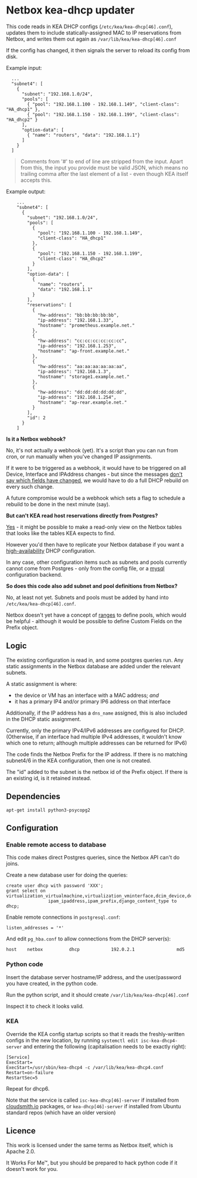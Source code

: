 # Netbox kea-dhcp updater

This code reads in KEA DHCP configs (`/etc/kea/kea-dhcp[46].conf`),
updates them to include statically-assigned MAC to IP reservations from
Netbox, and writes them out again as `/var/lib/kea/kea-dhcp[46].conf`

If the config has changed, it then signals the server to reload its config
from disk.

Example input:

```
  ...
  "subnet4": [
    {
      "subnet": "192.168.1.0/24",
      "pools": [
        { "pool": "192.168.1.100 - 192.168.1.149", "client-class": "HA_dhcp1" },
        { "pool": "192.168.1.150 - 192.168.1.199", "client-class": "HA_dhcp2" }
      ],
      "option-data": [
        { "name": "routers", "data": "192.168.1.1"}
      ]
    }
  ]
```

> Comments from '#' to end of line are stripped from the input.  Apart from
> this, the input you provide must be valid JSON, which means no trailing
> comma after the last element of a list - even though KEA itself accepts
> this.

Example output:

```
    ...
    "subnet4": [
      {
        "subnet": "192.168.1.0/24",
        "pools": [
          {
            "pool": "192.168.1.100 - 192.168.1.149",
            "client-class": "HA_dhcp1"
          },
          {
            "pool": "192.168.1.150 - 192.168.1.199",
            "client-class": "HA_dhcp2"
          }
        ],
        "option-data": [
          {
            "name": "routers",
            "data": "192.168.1.1"
          }
        ],
        "reservations": [
          {
            "hw-address": "bb:bb:bb:bb:bb",
            "ip-address": "192.168.1.33",
            "hostname": "prometheus.example.net."
          },
          {
            "hw-address": "cc:cc:cc:cc:cc:cc",
            "ip-address": "192.168.1.253",
            "hostname": "ap-front.example.net."
          },
          {
            "hw-address": "aa:aa:aa:aa:aa:aa",
            "ip-address": "192.168.1.3",
            "hostname": "storage1.example.net."
          },
          {
            "hw-address": "dd:dd:dd:dd:dd:dd",
            "ip-address": "192.168.1.254",
            "hostname": "ap-rear.example.net."
          }
        ],
        "id": 2
      }
    ]
```

**Is it a Netbox webhook?**

No, it's not actually a webhook (yet).  It's a script than you can run from
cron, or run manually when you've changed IP assignments.

If it were to be triggered as a webhook, it would have to be triggered on
all Device, Interface and IPAddress changes - but since the messages
[don't say which fields have changed](https://github.com/netbox-community/netbox/issues/3451),
we would have to do a full DHCP rebuild on every such change.

A future compromise would be a webhook which sets a flag to schedule a
rebuild to be done in the next minute (say).

**But can't KEA read host reservations directly from Postgres?**

[Yes](https://kea.readthedocs.io/en/kea-1.6.0/arm/admin.html#postgresql) - it
might be possible to make a read-only view on the Netbox tables that looks
like the tables KEA expects to find.

However you'd then have to replicate your Netbox database if you want a
[high-availability](https://kea.readthedocs.io/en/kea-1.6.0/arm/hooks.html#ha-high-availability)
DHCP configuration.

In any case, other configuration items such as subnets and pools currently
cannot come from Postgres - only from the config file, or a
[mysql](https://kea.readthedocs.io/en/kea-1.6.0/arm/config.html#cb-components)
configuration backend.

**So does this code also add subnet and pool definitions from Netbox?**

No, at least not yet.  Subnets and pools must be added by hand into
`/etc/kea/kea-dhcp[46].conf`.

Netbox doesn't yet have a concept of [ranges](https://github.com/netbox-community/netbox/issues/834)
to define pools, which would be helpful - although it would be possible
to define Custom Fields on the Prefix object.

## Logic

The existing configuration is read in, and some postgres queries run.  Any
static assignments in the Netbox database are added under the relevant
subnets.

A static assignment is where:

* the device or VM has an interface with a MAC address; *and*
* it has a primary IP4 and/or primary IP6 address on that interface

Additionally, if the IP address has a `dns_name` assigned, this is also
included in the DHCP static assignment.

Currently, only the primary IPv4/IPv6 addresses are configured for DHCP.
(Otherwise, if an interface had multiple IPv4 addresses, it wouldn't know
which one to return; although multiple addresses can be returned for IPv6)

The code finds the Netbox Prefix for the IP address.  If there is no
matching subnet4/6 in the KEA configuration, then one is not created.

The "id" added to the subnet is the netbox id of the Prefix object.
If there is an existing id, is it retained instead.

## Dependencies

```
apt-get install python3-psycopg2
```

## Configuration

### Enable remote access to database

This code makes direct Postgres queries, since the Netbox API can't do
joins.

Create a new database user for doing the queries:

```
create user dhcp with password 'XXX';
grant select on virtualization_virtualmachine,virtualization_vminterface,dcim_device,dcim_interface,
                ipam_ipaddress,ipam_prefix,django_content_type to dhcp;
```

Enable remote connections in `postgresql.conf`:

```
listen_addresses = '*'
```

And edit `pg_hba.conf` to allow connections from the DHCP server(s):

```
host    netbox          dhcp            192.0.2.1                md5
```

### Python code

Insert the database server hostname/IP address, and the user/password you
have created, in the python code.

Run the python script, and it should create `/var/lib/kea/kea-dhcp[46].conf`

Inspect it to check it looks valid.

### KEA

Override the KEA config startup scripts so that it reads the freshly-written
configs in the new location, by running `systemctl edit
isc-kea-dhcp4-server` and entering the following (capitalisation needs to be
exactly right):

```
[Service]
ExecStart=
ExecStart=/usr/sbin/kea-dhcp4 -c /var/lib/kea/kea-dhcp4.conf
Restart=on-failure
RestartSec=5
```

Repeat for dhcp6.

Note that the service is called `isc-kea-dhcp[46]-server` if installed from
[cloudsmith.io](https://cloudsmith.io/~isc/repos/kea-1-6/setup/#formats-deb)
packages, or `kea-dhcp[46]-server` if installed from Ubuntu standard
repos (which have an older version)

## Licence

This work is licensed under the same terms as Netbox itself, which is Apache
2.0.

It Works For Me™, but you should be prepared to hack python code if it
doesn't work for you.
